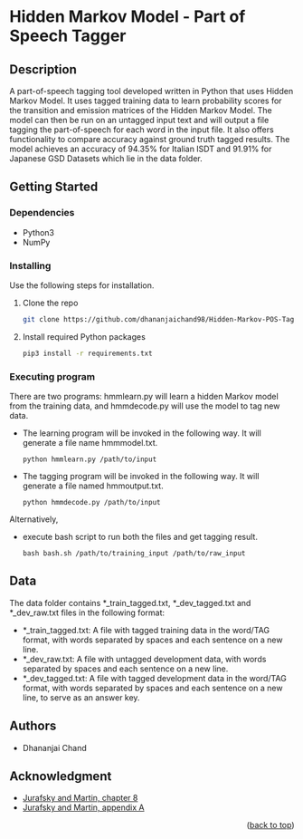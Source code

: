 <a name="readme-top"></a>
# Hidden Markov Model - Part of Speech Tagger

## Description

A part-of-speech tagging tool developed written in Python that uses Hidden Markov Model. It uses tagged training data to learn probability scores for the transition and emission matrices of the Hidden Markov Model. The model can then be run on an untagged input text and will output a file tagging the part-of-speech for 
each word in the input file. It also offers functionality to compare accuracy against ground truth tagged results. 
The model achieves an accuracy of 94.35% for Italian ISDT and 91.91% for Japanese GSD Datasets which lie in the data folder. 

## Getting Started

### Dependencies

* Python3
* NumPy

### Installing

Use the following steps for installation.

1. Clone the repo
   ```sh
   git clone https://github.com/dhananjaichand98/Hidden-Markov-POS-Tagger.git
   ```
3. Install required Python packages
   ```sh
   pip3 install -r requirements.txt
   ```

### Executing program

There are two programs: hmmlearn.py will learn a hidden Markov model from the training data, and hmmdecode.py will use the model to tag new data.

* The learning program will be invoked in the following way. It will generate a file name hmmmodel.txt.
    ```
    python hmmlearn.py /path/to/input
    ```
* The tagging program will be invoked in the following way. It will generate a file named hmmoutput.txt.
    ```
    python hmmdecode.py /path/to/input
    ```

Alternatively, 
* execute bash script to run both the files and get tagging result.
    ```
    bash bash.sh /path/to/training_input /path/to/raw_input
    ```

## Data

The data folder contains *_train_tagged.txt, *_dev_tagged.txt and *_dev_raw.txt files in the following format:

* *_train_tagged.txt: A file with tagged training data in the word/TAG format, with words separated by spaces and each sentence on a new line.
* *_dev_raw.txt: A file with untagged development data, with words separated by spaces and each sentence on a new line.
* *_dev_tagged.txt: A file with tagged development data in the word/TAG format, with words separated by spaces and each sentence on a new line, to serve as an answer key.

## Authors

- Dhananjai Chand

## Acknowledgment

* [Jurafsky and Martin, chapter 8](https://web.stanford.edu/~jurafsky/slp3/8.pdf)
* [Jurafsky and Martin, appendix A](https://web.stanford.edu/~jurafsky/slp3/A.pdf)

<p align="right">(<a href="#readme-top">back to top</a>)</p>